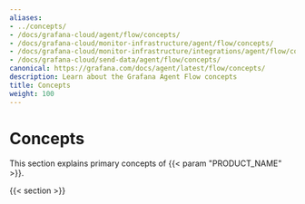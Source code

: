 ```yaml
---
aliases:
- ../concepts/
- /docs/grafana-cloud/agent/flow/concepts/
- /docs/grafana-cloud/monitor-infrastructure/agent/flow/concepts/
- /docs/grafana-cloud/monitor-infrastructure/integrations/agent/flow/concepts/
- /docs/grafana-cloud/send-data/agent/flow/concepts/
canonical: https://grafana.com/docs/agent/latest/flow/concepts/
description: Learn about the Grafana Agent Flow concepts
title: Concepts
weight: 100
---
```


# Concepts

This section explains primary concepts of {{< param "PRODUCT_NAME" >}}.

{{< section >}}
